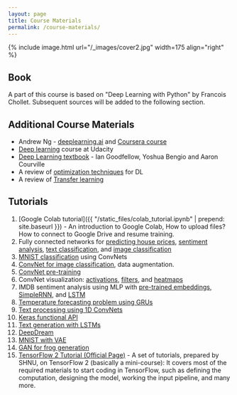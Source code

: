 ```yaml
---
layout: page
title: Course Materials
permalink: /course-materials/
---
```


{% include image.html url="/_images/cover2.jpg" width=175 align="right" %}

## Book

A part of this course is based on "Deep Learning with Python" by Francois Chollet.
Subsequent sources will be added to the following section.
 
## Additional Course Materials

* Andrew Ng - [deeplearning.ai](www.deeplearning.ai) and [Coursera course](https://www.coursera.org/specializations/deep-learning)
* [Deep learning](https://eu.udacity.com/course/deep-learning--ud730) course at Udacity
* [Deep Learning textbook](https://www.deeplearningbook.org/) - Ian Goodfellow, Yoshua Bengio and Aaron Courville  
* A review of [optimization techniques](http://ruder.io/optimizing-gradient-descent/) for DL 
* A review of [Transfer learning](http://ruder.io/transfer-learning/)

## Tutorials

1. [Google Colab tutorial]({{ "/static_files/colab_tutorial.ipynb" | prepend: site.baseurl }}) - An introduction to Google Colab, How to upload files? How to connect to Google Drive and resume training.
2. Fully connected networks for [predicting house prices](https://colab.research.google.com/drive/1NBpidkDFWrUhTNdI1TBbbxyXssL75Jnk), [sentiment analysis](https://colab.research.google.com/drive/17lbQlcRsVJ9ieDxw2TDCuzbdRxim02VG), [text classification](https://colab.research.google.com/drive/1B0Eh_MREts7OYmvqDcd6h4tGjLAIXLn8), and [image classification](https://colab.research.google.com/drive/1JRGkW36la93hyaMucSLStNIT1kEWB58J) 
3. [MNIST classification](https://colab.research.google.com/drive/1iUuMLTMwP-aeErP6ZKueAiBKXJ5CLNcV) using ConvNets
4. [ConvNet for image classification](https://colab.research.google.com/drive/18DnD2UAy-YaZkPrlAK2VU3OyDuhYfp9w), data augmentation.
5. [ConvNet pre-training](https://colab.research.google.com/drive/1pzTmkKlins9jfx-wsqoD7cd0b5kngQm4)
6. ConvNet visualization: [activations](https://colab.research.google.com/drive/1iUuMLTMwP-aeErP6ZKueAiBKXJ5CLNcV), [filters](https://colab.research.google.com/drive/1jNZduDcpwzMDiJhEFgi9SXOl0H18wlRU), and [heatmaps](https://colab.research.google.com/drive/1KcuedaFFXfC2P_22o0kfzr2RXHqtp36v)
7. IMDB sentiment analysis using MLP with [pre-trained embeddings](https://colab.research.google.com/drive/14V0J84Rt8QV4WyXTcuKoGA9kGaXm3dCl), [SimpleRNN](https://colab.research.google.com/drive/19uixuq1La87tDmOww4eeYvU-zFRIOZOB), and [LSTM](https://colab.research.google.com/drive/11bS52AEXjk78WayKOV92adMq0J9HzM0k)
8. [Temperature forecasting problem using GRUs](https://colab.research.google.com/drive/1-vq2Xjzf-ddkhpolws3mzjDnvkBHv-4R)
9. [Text processing using 1D ConvNets](https://colab.research.google.com/drive/1rVDTKblIemh2Qlgg_ApCsAwjHG4n43E_)
10. [Keras functional API](https://colab.research.google.com/drive/1C_TR5c-WvMJE3cJSgeSCgqidqiW5XydB)
11. [Text generation with LSTMs](https://colab.research.google.com/drive/1Z3TrPzRtyBnyGfJCejIPV4tzvz1Gpx_u)
12. [DeepDream](https://colab.research.google.com/drive/1x5mR8poWGahWegYgYQZlxYOgwONjNAXc)
13. [MNIST with VAE](https://colab.research.google.com/drive/1QGjUO2np6HBbbjm2Nbof885DN4IFY1dw)
14. [GAN for frog generation](https://colab.research.google.com/drive/1XREv3bgx0YZ8cyUEfKLvS7GfL2dYBwfT)
15. [TensorFlow 2 Tutorial (Official Page)](https://github.com/landbigdata/tensorflow-2-tutorial) - A set of tutorials, prepared by SHNU, on TensorFlow 2 (basically a mini-course): It covers most of the required materials to start coding in TensorFlow, such as defining the computation, designing the model, working the input pipeline, and many more.